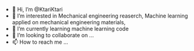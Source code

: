 - 👋 Hi, I’m @KtariKtari
- 👀 I’m interested in Mechanical engineering reaserch, Machine learning applied on mechanical engineering materials, 
- 🌱 I’m currently learning machine learning code
- 💞️ I’m looking to collaborate on ...
- 📫 How to reach me ...

<!---
KtariKtari/KtariKtari is a ✨ special ✨ repository because its `README.md` (this file) appears on your GitHub profile.
You can click the Preview link to take a look at your changes.
--->
